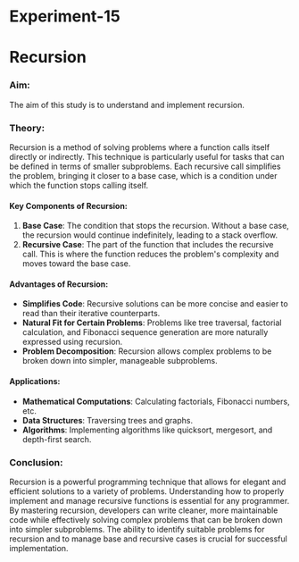 # Experiment-15
# Recursion 

### Aim:
The aim of this study is to understand and implement recursion.

### Theory:
Recursion is a method of solving problems where a function calls itself directly or indirectly. This technique is particularly useful for tasks that can be defined in terms of smaller subproblems. Each recursive call simplifies the problem, bringing it closer to a base case, which is a condition under which the function stops calling itself.

#### Key Components of Recursion:
1. **Base Case**: The condition that stops the recursion. Without a base case, the recursion would continue indefinitely, leading to a stack overflow.
2. **Recursive Case**: The part of the function that includes the recursive call. This is where the function reduces the problem's complexity and moves toward the base case.

#### Advantages of Recursion:
- **Simplifies Code**: Recursive solutions can be more concise and easier to read than their iterative counterparts.
- **Natural Fit for Certain Problems**: Problems like tree traversal, factorial calculation, and Fibonacci sequence generation are more naturally expressed using recursion.
- **Problem Decomposition**: Recursion allows complex problems to be broken down into simpler, manageable subproblems.

#### Applications:
- **Mathematical Computations**: Calculating factorials, Fibonacci numbers, etc.
- **Data Structures**: Traversing trees and graphs.
- **Algorithms**: Implementing algorithms like quicksort, mergesort, and depth-first search.

### Conclusion:
Recursion is a powerful programming technique that allows for elegant and efficient solutions to a variety of problems. Understanding how to properly implement and manage recursive functions is essential for any programmer. By mastering recursion, developers can write cleaner, more maintainable code while effectively solving complex problems that can be broken down into simpler subproblems. The ability to identify suitable problems for recursion and to manage base and recursive cases is crucial for successful implementation.
